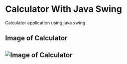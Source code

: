 # Calculator With Java Swing
Calculator application using java swing

<h2>Image of Calculator
<h2>
  
![Image of Calculator](https://github.com/ugursabirer/calculator-with-java-swing/blob/master/Calculator.PNG)
